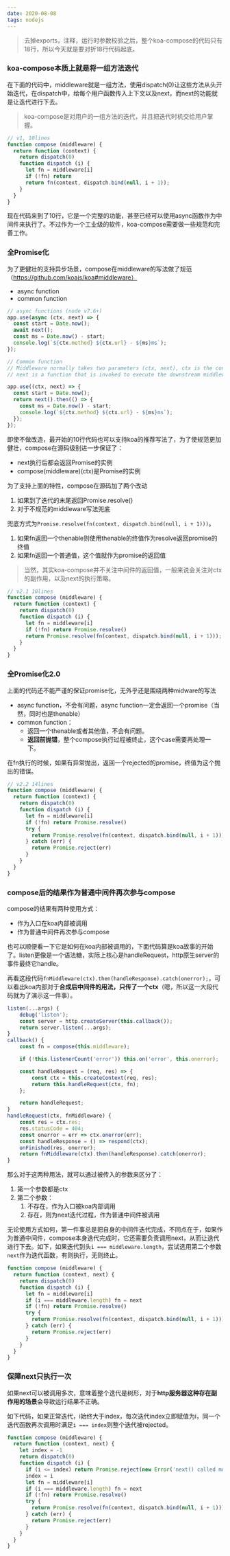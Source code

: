 ```yaml
---
date: 2020-08-08
tags: nodejs
---
```


> 去掉exports，注释，运行时参数校验之后，整个koa-compose的代码只有18行，所以今天就是要对折18行代码起底。

### koa-compose本质上就是将一组方法迭代

在下面的代码中，middleware就是一组方法，使用dispatch(0)让这些方法从头开始迭代，在dispatch中，给每个用户函数传入上下文以及next，而next的功能就是让迭代进行下去。

> koa-compose是对用户的一组方法的迭代，并且把迭代时机交给用户掌握。

```js
// v1, 10lines
function compose (middleware) {
  return function (context) {
    return dispatch(0)
    function dispatch (i) {
      let fn = middleware[i]
      if (!fn) return
      return fn(context, dispatch.bind(null, i + 1));
    }
  }
}
```

现在代码来到了10行，它是一个完整的功能，甚至已经可以使用async函数作为中间件来执行了。不过作为一个工业级的软件，koa-compose需要做一些规范和完善工作。

### 全Promise化

为了更健壮的支持异步场景，compose在middleware的写法做了规范（https://github.com/koajs/koa#middleware）
- async function
- common function

```js
// async functions (node v7.6+)
app.use(async (ctx, next) => {
  const start = Date.now();
  await next();
  const ms = Date.now() - start;
  console.log(`${ctx.method} ${ctx.url} - ${ms}ms`);
});

// Common function
// Middleware normally takes two parameters (ctx, next), ctx is the context for one request,
// next is a function that is invoked to execute the downstream middleware. It returns a Promise with a then function for running code after completion.

app.use((ctx, next) => {
  const start = Date.now();
  return next().then(() => {
    const ms = Date.now() - start;
    console.log(`${ctx.method} ${ctx.url} - ${ms}ms`);
  });
});
```

即使不做改造，最开始的10行代码也可以支持koa的推荐写法了，为了使规范更加健壮，compose在源码级别进一步保证了：
- next执行后都会返回Promise的实例
- compose(middleware)(ctx)是Promise的实例

为了支持上面的特性，compose在源码加了两个改动

1. 如果到了迭代的末尾返回Promise.resolve()
2. 对于不规范的middleware写法兜底
    
兜底方式为`Promise.resolve(fn(context, dispatch.bind(null, i + 1)))`。

1. 如果fn返回一个thenable则使用thenable的终值作为resolve返回promise的终值
2. 如果fn返回一个普通值，这个值就作为promise的返回值

> 当然，其实koa-compose并不关注中间件的返回值，一般来说会关注对ctx的副作用，以及next的执行策略。

```js
// v2.1 10lines
function compose (middleware) {
  return function (context) {
    return dispatch(0)
    function dispatch (i) {
      let fn = middleware[i]
      if (!fn) return Promise.resolve()
      return Promise.resolve(fn(context, dispatch.bind(null, i + 1)));
    }
  }
}
```

### 全Promise化2.0

上面的代码还不能严谨的保证promise化，无外乎还是围绕两种midware的写法

- async function，不会有问题，async function一定会返回一个promise（当然，同时也是thenable）
- common function：
    - 返回一个thenable或者其他值，不会有问题。
    - **返回前抛错**，整个compose执行过程被终止，这个case需要再处理一下。

在fn执行的时候，如果有异常抛出，返回一个rejected的promise，终值为这个抛出的错误。

```js
// v2.2 14lines
function compose (middleware) {
  return function (context) {
    return dispatch(0)
    function dispatch (i) {
      let fn = middleware[i]
      if (!fn) return Promise.resolve()
      try {
        return Promise.resolve(fn(context, dispatch.bind(null, i + 1)));
      } catch (err) {
        return Promise.reject(err)
      }
    }
  }
}
```

### compose后的结果作为普通中间件再次参与compose

compose的结果有两种使用方式：

- 作为入口在koa内部被调用
- 作为普通中间件再次参与compose

也可以顺便看一下它是如何在koa内部被调用的，下面代码算是koa故事的开始了。listen更像是一个语法糖，实际上核心是handleRequest，http原生server的事件最终它handle。

再看这段代码`fnMiddleware(ctx).then(handleResponse).catch(onerror);`，可以看出koa内部对于**合成后中间件的用法，只传了一个ctx**（嗯，所以这一大段代码就为了演示这一件事）。

```js
listen(...args) {
    debug('listen');
    const server = http.createServer(this.callback());
    return server.listen(...args);
}
callback() {
    const fn = compose(this.middleware);

    if (!this.listenerCount('error')) this.on('error', this.onerror);

    const handleRequest = (req, res) => {
        const ctx = this.createContext(req, res);
        return this.handleRequest(ctx, fn);
    };

    return handleRequest;
}
handleRequest(ctx, fnMiddleware) {
    const res = ctx.res;
    res.statusCode = 404;
    const onerror = err => ctx.onerror(err);
    const handleResponse = () => respond(ctx);
    onFinished(res, onerror);
    return fnMiddleware(ctx).then(handleResponse).catch(onerror);
}
```

那么对于这两种用法，就可以通过被传入的参数来区分了：

1. 第一个参数都是ctx
2. 第二个参数：
    1. 不存在，作为入口被koa内部调用
    2. 存在，则为next迭代过程，作为普通中间件被调用

无论使用方式如何，第一件事总是把自身的中间件迭代完成，不同点在于，如果作为普通中间件，compose本身迭代完成时，它还需要负责调用next，从而让迭代进行下去。如下，如果迭代到头`i === middleware.length`，尝试选用第二个参数`next`作为迭代函数，有则执行，无则终止。

```js
function compose (middleware) {
  return function (context, next) {
    return dispatch(0)
    function dispatch (i) {
      let fn = middleware[i]
      if (i === middleware.length) fn = next      
      if (!fn) return Promise.resolve()
      try {
        return Promise.resolve(fn(context, dispatch.bind(null, i + 1)));
      } catch (err) {
        return Promise.reject(err)
      }
    }
  }
}
```

### 保障next只执行一次

如果next可以被调用多次，意味着整个迭代是树形，对于**http服务器这种存在副作用的场景**会导致运行结果不正确。

如下代码，如果正常迭代，i始终大于index，每次迭代index立即赋值为i，同一个迭代函数再次调用时满足`i === index`则整个迭代被rejected。

```js
function compose (middleware) {
  return function (context, next) {
    let index = -1
    return dispatch(0)
    function dispatch (i) {
      if (i <= index) return Promise.reject(new Error('next() called multiple times'))
      index = i
      let fn = middleware[i]
      if (i === middleware.length) fn = next
      if (!fn) return Promise.resolve()
      try {
        return Promise.resolve(fn(context, dispatch.bind(null, i + 1)));
      } catch (err) {
        return Promise.reject(err)
      }
    }
  }
}

```
